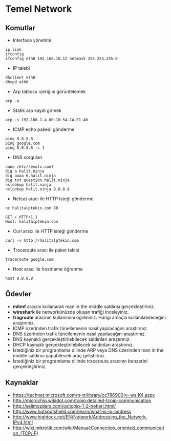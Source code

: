 # Temel Network

## Komutlar

- Interface yönetimi
```
ip link
ifconfig
ifconfig eth0 192.168.10.12 netmask 255.255.255.0
```

- IP talebi
```
dhclient eth0
dhcpd eth0
```

- Arp tablosu içeriğini görüntelemek
```
arp -a
```

- Statik arp kaydı girmek
```
arp -s 192.168.1.4 00-10-54-CA-E1-40
```

- ICMP echo pakedi gönderme
```
ping 8.8.8.8
ping google.com
ping 8.8.8.8 -c 1
```

- DNS sorguları
```
nano /etc/resolv.conf
dig a halit.ninja
dig aaaa 6.halit.ninja
dig txt question.halit.ninja
nslookup halit.ninja
nslookup halit.ninja 8.8.8.8
```

- Netcat aracı ile HTTP isteği gönderme
```
nc halitalptekin.com 80

GET / HTTP/1.1
Host: halitalptekin.com
```

- Curl aracı ile HTTP isteği gönderme
```
curl -v http://halitalptekin.com
```

- Traceroute aracı ile paket takibi
```
traceroute google.com
```

- Host aracı ile hostname öğrenme
```
host 8.8.8.8
```

## Ödevler

- **mitmf** aracını kullanarak man in the middle saldırısı gerçekleştiriniz.
- **wireshark** ile networkünüzde oluşan trafiği inceleyiniz.
- **fragroute** aracının kullanımını öğreniniz. Hangi amaçla kullanılabileceğini araştırınız.
- ICMP üzerinden trafik tünellemenin nasıl yapılacağını araştırınız.
- DNS üzerinden trafik tünellemenin nasıl yapılacağını araştırınız.
- DNS kaynaklı gerçekleştirilebilecek saldırıları araştırınız.
- DHCP kaynaklı gerçekleştirilebilecek saldırıları araştırınız.
- İstediğiniz bir programlama dilinde ARP veya DNS üzerinden man in the middle saldırısı yapabilecek araç geliştiriniz.
- İstediğiniz bir programlama dilinde traceroute aracının benzerini gerçekleştiriniz.

## Kaynaklar

- https://technet.microsoft.com/tr-tr/library/cc786900(v=ws.10).aspx
- http://microchip.wikidot.com/tcpip:detailed-tcpip-communication
- http://selimozdem.com/ositcpip-1-2-notlari.html/
- http://www.hotspotshield.com/learn/what-is-ip-address
- http://www.highteck.net/EN/Network/Addressing_the_Network-IPv4.html
- http://wiki.mikrotik.com/wiki/Manual:Connection_oriented_communication_(TCP/IP)
